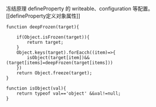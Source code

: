 冻结原理
defineProperty 的 writeable、configuration 等配置。
[[defineProperty定义对象属性]]

```
function deepFrozen(target){

	if(Object.isFrozen(target)){
		return target;
	}
	Object.keys(target).forEacch((item)=>{
		isObject(target[item])&&(target[items]=deepFrozen(target[items]))
	})
	return Object.freeze(target);
}

function isObject(val){
	return typeof val=='object' &&val!=null;
}
```